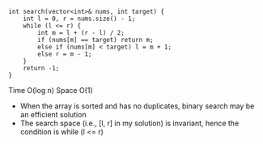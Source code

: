 ```
int search(vector<int>& nums, int target) {
    int l = 0, r = nums.size() - 1;
    while (l <= r) {
        int m = l + (r - l) / 2;
        if (nums[m] == target) return m;
        else if (nums[m] < target) l = m + 1;
        else r = m - 1;
    }
    return -1;
}
```
Time O(log n)
Space O(1)

* When the array is sorted and has no duplicates, binary search may be an efficient solution
* The search space (i.e., [l, r] in my solution) is invariant, hence the condition is while (l <= r)

